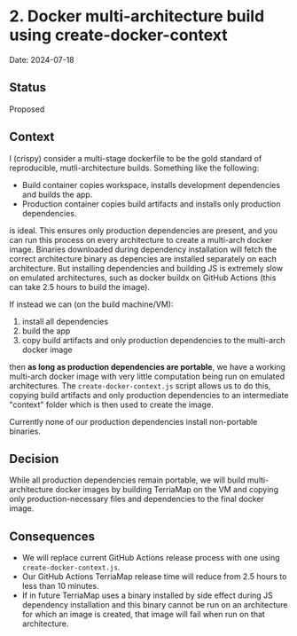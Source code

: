 # 2. Docker multi-architecture build using create-docker-context

Date: 2024-07-18

## Status

Proposed

## Context

I (crispy) consider a multi-stage dockerfile to be the gold standard of
reproducible, mutli-architecture builds. Something like the following:

- Build container copies workspace, installs development dependencies and builds
  the app.
- Production container copies build artifacts and installs only production
  dependencies.

is ideal. This ensures only production dependencies are present, and you can run
this process on every architecture to create a multi-arch docker image. Binaries
downloaded during dependency installation will fetch the correct architecture
binary as depencies are installed separately on each architecture. But
installing dependencies and building JS is extremely slow on emulated
architectures, such as docker buildx on GitHub Actions (this can take 2.5 hours
to build the image).

If instead we can (on the build machine/VM):

1. install all dependencies
2. build the app
3. copy build artifacts and only production dependencies to the multi-arch
   docker image

then **as long as production dependencies are portable**, we have a working
multi-arch docker image with very little computation being run on emulated
architectures. The `create-docker-context.js` script allows us to do this,
copying build artifacts and only production dependencies to an intermediate
"context" folder which is then used to create the image.

Currently none of our production dependencies install non-portable binaries.

## Decision

While all production dependencies remain portable, we will build
multi-architecture docker images by building TerriaMap on the VM and copying
only production-necessary files and dependencies to the final docker image.

## Consequences

- We will replace current GitHub Actions release process with one using
  `create-docker-context.js`.
- Our GitHub Actions TerriaMap release time will reduce from 2.5 hours to less
  than 10 minutes.
- If in future TerriaMap uses a binary installed by side effect during JS
  dependency installation and this binary cannot be run on an architecture for
  which an image is created, that image will fail when run on that architecture.
